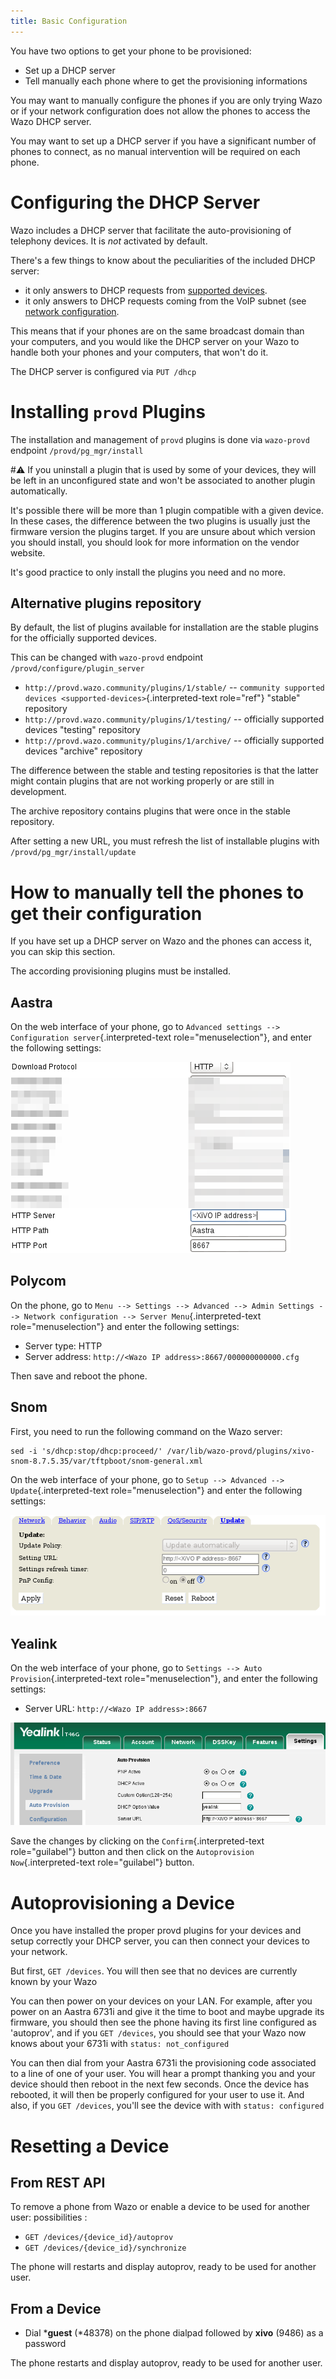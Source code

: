 ```yaml
---
title: Basic Configuration
---
```


You have two options to get your phone to be provisioned:

-   Set up a DHCP server
-   Tell manually each phone where to get the provisioning informations

You may want to manually configure the phones if you are only trying
Wazo or if your network configuration does not allow the phones to
access the Wazo DHCP server.

You may want to set up a DHCP server if you have a significant number of
phones to connect, as no manual intervention will be required on each
phone.

Configuring the DHCP Server
===========================

Wazo includes a DHCP server that facilitate the auto-provisioning of
telephony devices. It is *not* activated by default.

There's a few things to know about the peculiarities of the included
DHCP server:

-   it only answers to DHCP requests from
    [supported devices](/uc-doc/ecosystem/supported_devices).
-   it only answers to DHCP requests coming from the VoIP subnet (see
    [network configuration](/uc-doc/system/network/network).

This means that if your phones are on the same broadcast domain than
your computers, and you would like the DHCP server on your Wazo to
handle both your phones and your computers, that won't do it.

The DHCP server is configured via `PUT /dhcp`

Installing `provd` Plugins
==========================

The installation and management of `provd` plugins is done via
`wazo-provd` endpoint `/provd/pg_mgr/install`

#:warning: If you uninstall a plugin that is used by some of your devices, they
will be left in an unconfigured state and won't be associated to
another plugin automatically.

It's possible there will be more than 1 plugin compatible with a given
device. In these cases, the difference between the two plugins is
usually just the firmware version the plugins target. If you are unsure
about which version you should install, you should look for more
information on the vendor website.

It's good practice to only install the plugins you need and no more.

Alternative plugins repository
------------------------------

By default, the list of plugins available for installation are the
stable plugins for the officially supported devices.

This can be changed with `wazo-provd` endpoint
`/provd/configure/plugin_server`

-   `http://provd.wazo.community/plugins/1/stable/` --
    `community supported devices
    <supported-devices>`{.interpreted-text role="ref"} "stable"
    repository
-   `http://provd.wazo.community/plugins/1/testing/` -- officially
    supported devices "testing" repository
-   `http://provd.wazo.community/plugins/1/archive/` -- officially
    supported devices "archive" repository

The difference between the stable and testing repositories is that the
latter might contain plugins that are not working properly or are still
in development.

The archive repository contains plugins that were once in the stable
repository.

After setting a new URL, you must refresh the list of installable
plugins with `/provd/pg_mgr/install/update`

How to manually tell the phones to get their configuration
==========================================================

If you have set up a DHCP server on Wazo and the phones can access it,
you can skip this section.

The according provisioning plugins must be installed.

Aastra
------

On the web interface of your phone, go to
`Advanced settings --> Configuration
server`{.interpreted-text role="menuselection"}, and enter the following
settings:

![](img/config_server_aastra.png)

Polycom
-------

On the phone, go to
`Menu --> Settings --> Advanced --> Admin Settings --> Network
configuration --> Server Menu`{.interpreted-text role="menuselection"}
and enter the following settings:

-   Server type: HTTP
-   Server address: `http://<Wazo IP address>:8667/000000000000.cfg`

Then save and reboot the phone.

Snom
----

First, you need to run the following command on the Wazo server:

    sed -i 's/dhcp:stop/dhcp:proceed/' /var/lib/wazo-provd/plugins/xivo-snom-8.7.5.35/var/tftpboot/snom-general.xml

On the web interface of your phone, go to
`Setup --> Advanced --> Update`{.interpreted-text role="menuselection"}
and enter the following settings:

![](img/config_server_snom.png)

Yealink
-------

On the web interface of your phone, go to
`Settings --> Auto Provision`{.interpreted-text role="menuselection"},
and enter the following settings:

-   Server URL: `http://<Wazo IP address>:8667`

![](img/config_server_yealink.png)

Save the changes by clicking on the `Confirm`{.interpreted-text
role="guilabel"} button and then click on the
`Autoprovision Now`{.interpreted-text role="guilabel"} button.

Autoprovisioning a Device
=========================

Once you have installed the proper provd plugins for your devices and
setup correctly your DHCP server, you can then connect your devices to
your network.

But first, `GET /devices`. You will then see that no devices are
currently known by your Wazo

You can then power on your devices on your LAN. For example, after you
power on an Aastra 6731i and give it the time to boot and maybe upgrade
its firmware, you should then see the phone having its first line
configured as 'autoprov', and if you `GET /devices`, you should see
that your Wazo now knows about your 6731i with `status: not_configured`

You can then dial from your Aastra 6731i the provisioning code
associated to a line of one of your user. You will hear a prompt
thanking you and your device should then reboot in the next few seconds.
Once the device has rebooted, it will then be properly configured for
your user to use it. And also, if you `GET /devices`, you'll see the
device with with `status: configured`

Resetting a Device
==================

From REST API
-------------

To remove a phone from Wazo or enable a device to be used for another
user: possibilities :

-   `GET /devices/{device_id}/autoprov`
-   `GET /devices/{device_id}/synchronize`

The phone will restarts and display autoprov, ready to be used for
another user.

From a Device
-------------

-   Dial ***guest** (*48378) on the phone dialpad followed by
    **xivo** (9486) as a password

The phone restarts and display autoprov, ready to be used for another
user.
